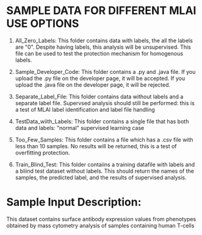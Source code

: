# SAMPLE DATA FOR DIFFERENT MLAI USE OPTIONS


1. All_Zero_Labels: This folder contains data with labels, the all the labels are "0". Despite having labels, this analysis will be unsupervised. This file can be used to test the protection mechanism for homogenous labels.

2. Sample_Developer_Code: This folder contains a .py and .java file. If you upload the .py file on the developer page, it will be accepted. If you upload the .java file on the developer page, it will be rejected. 

3. Separate_Label_File: This folder contains data without labels and a separate label file. Supervsed analysis should still be performed: this is a test of MLAI label identification and label file handling

4. TestData_wiith_Labels: This folder contains a single file that has both data and labels: "normal" supervised learning case

5. Too_Few_Samples: This folder contains a file which has a .csv file with less than 10 samples. No results will be returned, this is a test of overfitting protection.

6. Train_Blind_Test: This folder contaiins a training datafile with labels and a bliind test dataset without labels. This should return the names of the samples, the predicted label, and the results of supervised analysis.


# Sample Input Description:
This dataset contains surface antibody expression values from phenotypes obtained by mass cytometry analysis of samples containing human T-cells

